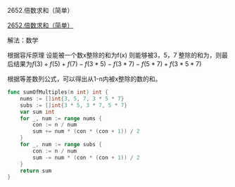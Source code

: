 2652.倍数求和（简单）

[2652.倍数求和（简单）](https://leetcode.cn/problems/sum-multiples/)



解法：数学



根据容斥原理 设能被一个数x整除的和为f(x)  则能够被3，5，7 整除的和为，则最后结果为$f(3)+f(5)+f(7)-f(3*5)-f(3*7)-f(5*7)+f(3*5*7)$

根据等差数列公式，可以得出从1-n内被x整除的数的和。



```go
func sumOfMultiples(n int) int {
	nums := []int{3, 5, 7, 3 * 5 * 7}
	subs := []int{3 * 5, 3 * 7, 5 * 7}
	var sum int
	for _, num := range nums {
		con := n / num
		sum += num * (con * (con + 1)) / 2
	}
	for _, num := range subs {
		con := n / num
		sum -= num * (con * (con + 1)) / 2
	}
	return sum
}
```


